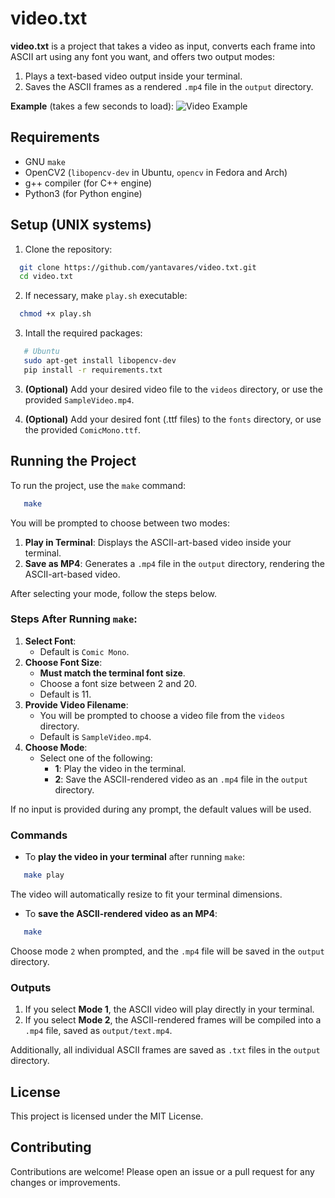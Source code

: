 # video.txt

**video.txt** is a project that takes a video as input, converts each frame into ASCII art using any font you want, and offers two output modes:

1. Plays a text-based video output inside your terminal.
2. Saves the ASCII frames as a rendered `.mp4` file in the `output` directory.

**Example** (takes a few seconds to load):
![Video Example](public/sampletxt.gif)

## Requirements

- GNU `make`
- OpenCV2 (`libopencv-dev` in Ubuntu, `opencv` in Fedora and Arch)
- g++ compiler (for C++ engine)
- Python3 (for Python engine)

## Setup (UNIX systems)

1. Clone the repository:

```bash
  git clone https://github.com/yantavares/video.txt.git
  cd video.txt
```

2. If necessary, make `play.sh` executable:

```bash
  chmod +x play.sh
```

3. Intall the required packages:

```bash
   # Ubuntu
   sudo apt-get install libopencv-dev
   pip install -r requirements.txt
```

3. **(Optional)** Add your desired video file to the `videos` directory, or use the provided `SampleVideo.mp4`.

4. **(Optional)** Add your desired font (.ttf files) to the `fonts` directory, or use the provided `ComicMono.ttf`.

## **Running the Project**

To run the project, use the `make` command:

```bash
   make
```

You will be prompted to choose between two modes:

1. **Play in Terminal**: Displays the ASCII-art-based video inside your terminal.
2. **Save as MP4**: Generates a `.mp4` file in the `output` directory, rendering the ASCII-art-based video.

After selecting your mode, follow the steps below.

### Steps After Running `make`:

1. **Select Font**:
   - Default is `Comic Mono`.
2. **Choose Font Size**:
   - **Must match the terminal font size**.
   - Choose a font size between 2 and 20.
   - Default is 11.
3. **Provide Video Filename**:
   - You will be prompted to choose a video file from the `videos` directory.
   - Default is `SampleVideo.mp4`.
4. **Choose Mode**:
   - Select one of the following:
     - **1**: Play the video in the terminal.
     - **2**: Save the ASCII-rendered video as an `.mp4` file in the `output` directory.

If no input is provided during any prompt, the default values will be used.

### Commands

- To **play the video in your terminal** after running `make`:

```bash
   make play
```

The video will automatically resize to fit your terminal dimensions.

- To **save the ASCII-rendered video as an MP4**:

```bash
   make
```

Choose mode `2` when prompted, and the `.mp4` file will be saved in the `output` directory.

### Outputs

1. If you select **Mode 1**, the ASCII video will play directly in your terminal.
2. If you select **Mode 2**, the ASCII-rendered frames will be compiled into a `.mp4` file, saved as `output/text.mp4`.

Additionally, all individual ASCII frames are saved as `.txt` files in the `output` directory.

## License

This project is licensed under the MIT License.

## Contributing

Contributions are welcome! Please open an issue or a pull request for any changes or improvements.
